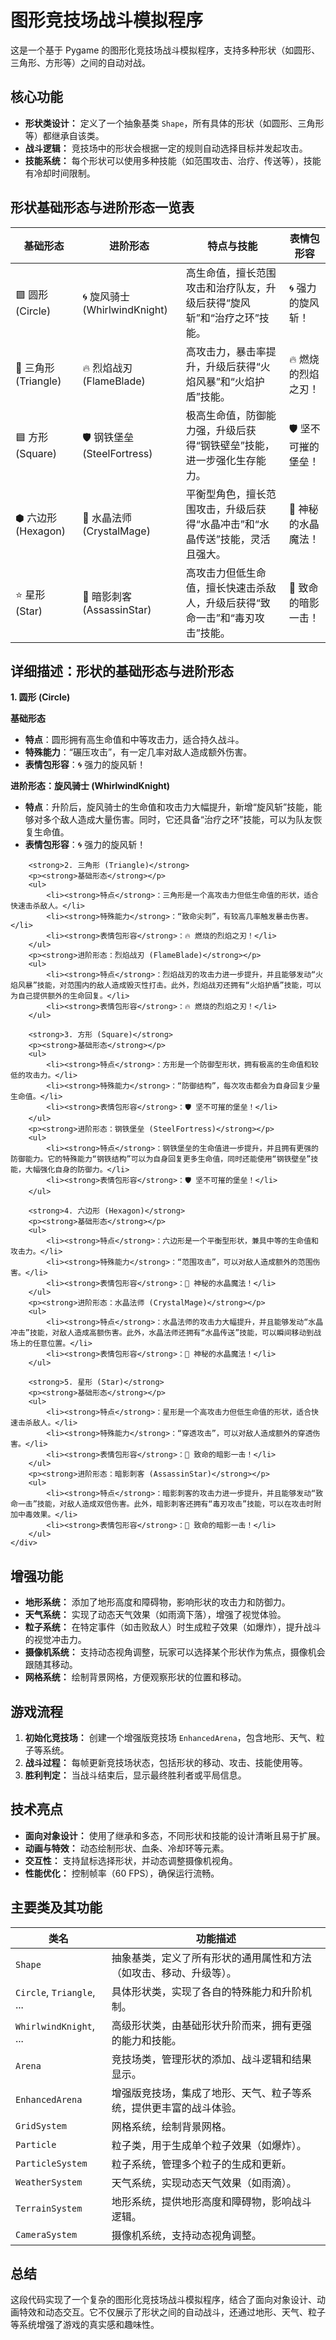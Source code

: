 <h1>图形竞技场战斗模拟程序</h1>

<p>这是一个基于 Pygame 的图形化竞技场战斗模拟程序，支持多种形状（如圆形、三角形、方形等）之间的自动对战。</p>

<h2>核心功能</h2>
<ul>
    <li><strong>形状类设计：</strong> 定义了一个抽象基类 <code>Shape</code>，所有具体的形状（如圆形、三角形等）都继承自该类。</li>
    <li><strong>战斗逻辑：</strong> 竞技场中的形状会根据一定的规则自动选择目标并发起攻击。</li>
    <li><strong>技能系统：</strong> 每个形状可以使用多种技能（如范围攻击、治疗、传送等），技能有冷却时间限制。</li>
</ul>

<section>
    <h2>形状基础形态与进阶形态一览表</h2>
    <table>
        <thead>
            <tr>
                <th>基础形态</th>
                <th>进阶形态</th>
                <th>特点与技能</th>
                <th>表情包形容</th>
            </tr>
        </thead>
        <tbody>
            <tr>
                <td>🟪 圆形 (Circle)</td>
                <td>🌀 旋风骑士 (WhirlwindKnight)</td>
                <td>高生命值，擅长范围攻击和治疗队友，升级后获得“旋风斩”和“治疗之环”技能。</td>
                <td class="emoji">🌀 强力的旋风斩！</td>
            </tr>
            <tr>
                <td>🔺 三角形 (Triangle)</td>
                <td>🔥 烈焰战刃 (FlameBlade)</td>
                <td>高攻击力，暴击率提升，升级后获得“火焰风暴”和“火焰护盾”技能。</td>
                <td class="emoji">🔥 燃烧的烈焰之刃！</td>
            </tr>
            <tr>
                <td>🟦 方形 (Square)</td>
                <td>🛡️ 钢铁堡垒 (SteelFortress)</td>
                <td>极高生命值，防御能力强，升级后获得“钢铁壁垒”技能，进一步强化生存能力。</td>
                <td class="emoji">🛡️ 坚不可摧的堡垒！</td>
            </tr>
            <tr>
                <td>⬢ 六边形 (Hexagon)</td>
                <td>🔮 水晶法师 (CrystalMage)</td>
                <td>平衡型角色，擅长范围攻击，升级后获得“水晶冲击”和“水晶传送”技能，灵活且强大。</td>
                <td class="emoji">🔮 神秘的水晶魔法！</td>
            </tr>
            <tr>
                <td>⭐ 星形 (Star)</td>
                <td>🌟 暗影刺客 (AssassinStar)</td>
                <td>高攻击力但低生命值，擅长快速击杀敌人，升级后获得“致命一击”和“毒刃攻击”技能。</td>
                <td class="emoji">🌟 致命的暗影一击！</td>
            </tr>
        </tbody>
    </table>
</section>

<section>
    <h2>详细描述：形状的基础形态与进阶形态</h2>
    <div class="details">
        <strong>1. 圆形 (Circle)</strong>
        <p><strong>基础形态</strong></p>
        <ul>
            <li><strong>特点</strong>：圆形拥有高生命值和中等攻击力，适合持久战斗。</li>
            <li><strong>特殊能力</strong>：“碾压攻击”，有一定几率对敌人造成额外伤害。</li>
            <li><strong>表情包形容</strong>：🌀 强力的旋风斩！</li>
        </ul>
        <p><strong>进阶形态：旋风骑士 (WhirlwindKnight)</strong></p>
        <ul>
            <li><strong>特点</strong>：升阶后，旋风骑士的生命值和攻击力大幅提升，新增“旋风斩”技能，能够对多个敌人造成大量伤害。同时，它还具备“治疗之环”技能，可以为队友恢复生命值。</li>
            <li><strong>表情包形容</strong>：🌀 强力的旋风斩！</li>
        </ul>

        <strong>2. 三角形 (Triangle)</strong>
        <p><strong>基础形态</strong></p>
        <ul>
            <li><strong>特点</strong>：三角形是一个高攻击力但低生命值的形状，适合快速击杀敌人。</li>
            <li><strong>特殊能力</strong>：“致命尖刺”，有较高几率触发暴击伤害。</li>
            <li><strong>表情包形容</strong>：🔥 燃烧的烈焰之刃！</li>
        </ul>
        <p><strong>进阶形态：烈焰战刃 (FlameBlade)</strong></p>
        <ul>
            <li><strong>特点</strong>：烈焰战刃的攻击力进一步提升，并且能够发动“火焰风暴”技能，对范围内的敌人造成毁灭性打击。此外，烈焰战刃还拥有“火焰护盾”技能，可以为自己提供额外的生命回复。</li>
            <li><strong>表情包形容</strong>：🔥 燃烧的烈焰之刃！</li>
        </ul>

        <strong>3. 方形 (Square)</strong>
        <p><strong>基础形态</strong></p>
        <ul>
            <li><strong>特点</strong>：方形是一个防御型形状，拥有极高的生命值和较低的攻击力。</li>
            <li><strong>特殊能力</strong>：“防御结构”，每次攻击都会为自身回复少量生命值。</li>
            <li><strong>表情包形容</strong>：🛡️ 坚不可摧的堡垒！</li>
        </ul>
        <p><strong>进阶形态：钢铁堡垒 (SteelFortress)</strong></p>
        <ul>
            <li><strong>特点</strong>：钢铁堡垒的生命值进一步提升，并且拥有更强的防御能力。它的特殊能力“钢铁结构”可以为自身回复更多生命值，同时还能使用“钢铁壁垒”技能，大幅强化自身的防御力。</li>
            <li><strong>表情包形容</strong>：🛡️ 坚不可摧的堡垒！</li>
        </ul>

        <strong>4. 六边形 (Hexagon)</strong>
        <p><strong>基础形态</strong></p>
        <ul>
            <li><strong>特点</strong>：六边形是一个平衡型形状，兼具中等的生命值和攻击力。</li>
            <li><strong>特殊能力</strong>：“范围攻击”，可以对敌人造成额外的范围伤害。</li>
            <li><strong>表情包形容</strong>：🔮 神秘的水晶魔法！</li>
        </ul>
        <p><strong>进阶形态：水晶法师 (CrystalMage)</strong></p>
        <ul>
            <li><strong>特点</strong>：水晶法师的攻击力大幅提升，并且能够发动“水晶冲击”技能，对敌人造成高额伤害。此外，水晶法师还拥有“水晶传送”技能，可以瞬间移动到战场上的任意位置。</li>
            <li><strong>表情包形容</strong>：🔮 神秘的水晶魔法！</li>
        </ul>

        <strong>5. 星形 (Star)</strong>
        <p><strong>基础形态</strong></p>
        <ul>
            <li><strong>特点</strong>：星形是一个高攻击力但低生命值的形状，适合快速击杀敌人。</li>
            <li><strong>特殊能力</strong>：“穿透攻击”，可以对敌人造成额外的穿透伤害。</li>
            <li><strong>表情包形容</strong>：🌟 致命的暗影一击！</li>
        </ul>
        <p><strong>进阶形态：暗影刺客 (AssassinStar)</strong></p>
        <ul>
            <li><strong>特点</strong>：暗影刺客的攻击力进一步提升，并且能够发动“致命一击”技能，对敌人造成双倍伤害。此外，暗影刺客还拥有“毒刃攻击”技能，可以在攻击时附加中毒效果。</li>
            <li><strong>表情包形容</strong>：🌟 致命的暗影一击！</li>
        </ul>
    </div>
</section>

</body>
</html>

<h2>增强功能</h2>
<ul>
    <li><strong>地形系统：</strong> 添加了地形高度和障碍物，影响形状的攻击力和防御力。</li>
    <li><strong>天气系统：</strong> 实现了动态天气效果（如雨滴下落），增强了视觉体验。</li>
    <li><strong>粒子系统：</strong> 在特定事件（如击败敌人）时生成粒子效果（如爆炸），提升战斗的视觉冲击力。</li>
    <li><strong>摄像机系统：</strong> 支持动态视角调整，玩家可以选择某个形状作为焦点，摄像机会跟随其移动。</li>
    <li><strong>网格系统：</strong> 绘制背景网格，方便观察形状的位置和移动。</li>
</ul>

<h2>游戏流程</h2>
<ol>
    <li><strong>初始化竞技场：</strong> 创建一个增强版竞技场 <code>EnhancedArena</code>，包含地形、天气、粒子等系统。</li>
    <li><strong>战斗过程：</strong> 每帧更新竞技场状态，包括形状的移动、攻击、技能使用等。</li>
    <li><strong>胜利判定：</strong> 当战斗结束后，显示最终胜利者或平局信息。</li>
</ol>

<h2>技术亮点</h2>
<ul>
    <li><strong>面向对象设计：</strong> 使用了继承和多态，不同形状和技能的设计清晰且易于扩展。</li>
    <li><strong>动画与特效：</strong> 动态绘制形状、血条、冷却环等元素。</li>
    <li><strong>交互性：</strong> 支持鼠标选择形状，并动态调整摄像机视角。</li>
    <li><strong>性能优化：</strong> 控制帧率（60 FPS），确保运行流畅。</li>
</ul>

<h2>主要类及其功能</h2>
<table>
    <thead>
        <tr>
            <th>类名</th>
            <th>功能描述</th>
        </tr>
    </thead>
    <tbody>
        <tr>
            <td><code>Shape</code></td>
            <td>抽象基类，定义了所有形状的通用属性和方法（如攻击、移动、升级等）。</td>
        </tr>
        <tr>
            <td><code>Circle</code>, <code>Triangle</code>, ...</td>
            <td>具体形状类，实现了各自的特殊能力和升阶机制。</td>
        </tr>
        <tr>
            <td><code>WhirlwindKnight</code>, ...</td>
            <td>高级形状类，由基础形状升阶而来，拥有更强的能力和技能。</td>
        </tr>
        <tr>
            <td><code>Arena</code></td>
            <td>竞技场类，管理形状的添加、战斗逻辑和结果显示。</td>
        </tr>
        <tr>
            <td><code>EnhancedArena</code></td>
            <td>增强版竞技场，集成了地形、天气、粒子等系统，提供更丰富的战斗体验。</td>
        </tr>
        <tr>
            <td><code>GridSystem</code></td>
            <td>网格系统，绘制背景网格。</td>
        </tr>
        <tr>
            <td><code>Particle</code></td>
            <td>粒子类，用于生成单个粒子效果（如爆炸）。</td>
        </tr>
        <tr>
            <td><code>ParticleSystem</code></td>
            <td>粒子系统，管理多个粒子的生成和更新。</td>
        </tr>
        <tr>
            <td><code>WeatherSystem</code></td>
            <td>天气系统，实现动态天气效果（如雨滴）。</td>
        </tr>
        <tr>
            <td><code>TerrainSystem</code></td>
            <td>地形系统，提供地形高度和障碍物，影响战斗逻辑。</td>
        </tr>
        <tr>
            <td><code>CameraSystem</code></td>
            <td>摄像机系统，支持动态视角调整。</td>
        </tr>
    </tbody>
</table>

<h2>总结</h2>
<div class="highlight">
    <p>这段代码实现了一个复杂的图形化竞技场战斗模拟程序，结合了面向对象设计、动画特效和动态交互。它不仅展示了形状之间的自动战斗，还通过地形、天气、粒子等系统增强了游戏的真实感和趣味性。</p>
</div>

</body>
</html>
